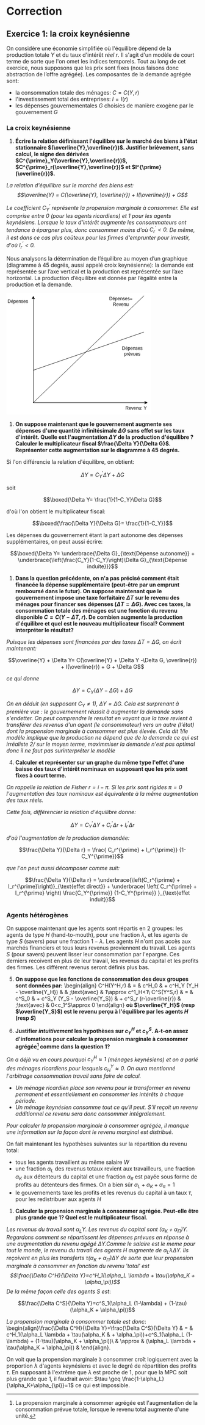 # Correction

## Exercice 1: la croix keynésienne

On considère une économie simplifiée où l'équilibre dépend de la production totale $Y$ et du taux d'intérêt *réel* $r$. Il s'agit d'un modèle de court terme de sorte que l'on omet les indices temporels. Tout au long de cet exercice, nous supposons que les prix sont fixes (nous faisons donc abstraction de l’offre agrégée). Les composantes de la demande agrégée sont:

- la consommation totale des ménages: $C=C(Y,r)$
- l'investissement total des entreprises: $I=I(r)$
- les dépenses gouvernementales $G$ choisies de manière exogène par le gouvernement $G$

### La croix keynésienne

1. __Écrire la relation définissant l'équilibre sur le marché des biens à l'état stationnaire $(\overline{Y},\overline{r})$. Justifier brièvement, sans calcul, le signe des dérivées $C^{\prime}_Y(\overline{Y},\overline{r})$, $C^{\prime}_r(\overline{Y},\overline{r})$ et $I^{\prime}(\overline{r})$.__

*La relation d'équilibre sur le marché des biens est: $$\overline{Y} = C(\overline{Y}, \overline{r}) + I(\overline{r})  + G$$*

*Le coefficient $C_Y^{\prime}$ représente la propension marginale à consommer. Elle est comprise entre 0 (pour les agents ricardiens) et 1 pour les agents keynésiens.
Lorsque le taux d'intérêt augmente les consommateurs ont tendance à épargner plus, donc consommer moins d'où $C^{\prime}_r<0$. De même, il est dans ce cas plus coûteux pour les firmes d'emprunter pour investir, d'où $I^{\prime}_r<0$.*


Nous analysons la détermination de l’équilibre au moyen d’un graphique (diagramme à 45 degrés, aussi appelé croix keynésienne): la demande est représentée sur l’axe vertical et la production est représentée sur l’axe horizontal. La production d’équilibre est donnée par l’égalité entre la production et la demande.

![Croix Keynesienne](cross.png)

1. __On suppose maintenant que le gouvernement augmente ses dépenses d'une quantité infinitésimale $\Delta G$ sans effet sur les taux d'intérêt. Quelle est l'augmentation $\Delta Y$ de la production d'équilibre ? Calculer le multiplicateur fiscal $\frac{\Delta Y}{\Delta G}$. Représenter cette augmentation sur le diagramme à 45 degrés.__

Si l'on différencie la relation d'équilibre, on obtient:

$$\Delta Y = C_Y^{\prime} \Delta Y + \Delta G$$

soit

$$\boxed{\Delta Y= \frac{1}{1-C_Y}\Delta G}$$

d'où l'on obtient le multiplicateur fiscal:

$$\boxed{\frac{\Delta Y}{\Delta G}= \frac{1}{1-C_Y}}$$

Les dépenses du gouvernement étant la part autonome des dépenses supplémentaires, on peut aussi écrire:

$$\boxed{\Delta Y= \underbrace{\Delta G}_{\text{Dépense autonome}} + \underbrace{\left(\frac{C_Y}{1-C_Y}\right)\Delta G}_{\text{Dépense induite}}}$$



1. __Dans la question précédente, on n'a pas précisé comment était financée la dépense supplémentaire (peut-être par un emprunt remboursé dans le futur).  On suppose maintenant que le gouvernement impose une taxe forfaitaire $\Delta T$ sur le revenu des ménages pour financer ses dépenses ($\Delta T=\Delta G$). Avec ces taxes, la consommation totale des ménages est une fonction du revenu disponible $C=C(Y-\Delta T, r)$. De combien augmente la production d'équilibre et quel est le nouveau multiplicateur fiscal? Comment interpréter le résultat?__


*Puisque les dépenses sont financées par des taxes $\Delta T=\Delta G$, on écrit maintenant:*

$$\overline{Y} + \Delta Y= C(\overline{Y} + \Delta Y -\Delta G, \overline{r}) + I(\overline{r})  + G + \Delta G$$

*ce qui donne*

$$\Delta Y = C_Y (\Delta Y - \Delta G) + \Delta G$$

*On en déduit (en supposant $C_Y \neq 1$), $\Delta Y=\Delta G$. Cela est surprenant à première vue : le gouvernement réussit à augmenter la demande sans s'endetter.
On peut comprendre le resultat en voyant que la taxe revient à transférer des revenus d'un agent (le consommateur) vers un autre (l'état) dont la propension marginale à consommer est plus élevée. Cela dit 1/le modèle implique que la production ne dépend que de la demande ce qui est irréaliste 2/ sur le moyen terme, maximmiser la demande n'est pas optimal donc il ne faut pas surinterpréter le modèle*

4. __Calculer et représenter sur un graphe du même type l'effet d'une baisse des taux d'intérêt nominaux en supposant que les prix sont fixes à court terme.__

*On rappelle la relation de Fisher $r=i-\pi$. Si les prix sont rigides $\pi=0$  l'augmentation des taux nominaux est équivalente à la même augmentation des taux réels.*

*Cette fois, différencier la relation d'équilibre donne:*

$$\Delta Y = C_Y^{\prime} \Delta Y + C_r^{\prime} \Delta r + I_r^{\prime} \Delta r$$

*d'où l'augmentation de la production demandée:*

$$\frac{\Delta Y}{\Delta r} = \frac{ C_r^{\prime} + I_r^{\prime}} {1-C_Y^{\prime}}$$

*que l'on peut aussi décomposer comme suit:*

$$\frac{\Delta Y}{\Delta r} = \underbrace{\left(C_r^{\prime} + I_r^{\prime}\right)}_{\text{effet direct}}  + \underbrace{ \left( C_r^{\prime} + I_r^{\prime} \right) \frac{C_Y^{\prime}} {1-C_Y^{\prime}} }_{\text{effet induit}}$$

<!-- 
1. __A votre avis quelle zone du graphe, hors équilibre peut être qualifiée d'inflationniste?__
*Comme dans la dérivation classique d'islm: à droite de l'équilibre la demande est supérieure à l'équilibre, le taux d'intérêt réel doit diminuer pour ramener la demande à un niveau compatible avec l'équilibre. * -->

### Agents hétérogènes

On suppose maintenant que les agents sont répartis en 2 groupes: les agents de type $H$ (hand-to-mouth), pour une fraction $\lambda$, et les agents de type $S$ (savers) pour une fraction $1-\lambda$. Les agents $H$ n'ont pas accès aux marchés financiers et tous leurs revenus proviennent du travail. Les agents $S$ (pour savers) peuvent lisser leur consommation par l'epargne. Ces derniers recoivent en plus de leur travail, les revenus du capital et les profits des firmes. Les différent revenus seront définis plus bas.

5. __On suppose que les fonctions de consommation des deux groupes sont données par:__
\begin{align}
C^H(Y^H,r) & = & c^H_0 & + c^H_Y (Y_H - \overline{Y_H}) &  & \;\text{avec} & 1\approx c^1_H<1\\
C^S(Y^S,r) & = & c^S_0 & + c^S_Y (Y_S - \overline{Y_S}) & + c^S_r (r-\overline{r}) & \;\text{avec} & 0<c_1^S\approx 0 
\end{align}
__où $\overline{Y_H}$ (resp $\overline{Y_S}$) est le revenu perçu à l'équilibre par les agents $H$ (resp $S$)__


6. __Justifier *intuitivement* les hypothèses sur $c^H_Y$ et $c^S_Y$. A-t-on assez d'infomations pour calculer la propension marginale à consommer agrégée[^propension] comme dans la question 1?__

[^propension]: La propension marginale à consommer agrégée est l'augmentation de la consommation prévue totale, lorsque le revenu total augmente d'une unité.

*On a déjà vu en cours pourquoi $c_Y^H \approx 1$ (ménages keynésiens) et on a parlé des ménages ricardiens pour lesquels $c^Y_H \approx 0$. On aura mentionné l'arbitrage consommation travail sans faire de calcul.*
- *Un ménage ricardien place son revenu pour le transformer en revenu permanent et essentiellement en consommer les intérêts à chaque période.*
- *Un ménage keynésien consomme tout ce qu'il peut. S'il reçoit un revenu additionnel ce revenu sera donc consommer intégralement.*

*Pour calculer la propension marginale à consommer agrégée, il manque une information sur la façon dont le revenu marginal est distribué.*

On fait maintenant les hypothèses suivantes sur la répartition du revenu total:

- tous les agents travaillent au même salaire $W$
- une fraction $\alpha_L$ des revenus totaux revient aux travailleurs, une fraction $\alpha_K$ aux détenteurs du capital et une fraction $\alpha_\pi$ est payée sous forme de profits au détenteurs des firmes. On a bien sûr $\alpha_L + \alpha_K + \alpha_\pi=1$
- le gouvernements taxe les profits et les revenus du capital à un taux $\tau$, pour les redistribuer aux agents $H$

1. __Calculer la propension marginale à consommer agrégée. Peut-elle être plus grande que 1? Quel est le multiplicateur fiscal.__

*Les revenus du travail sont $\alpha_L Y$. Les revenus du capital sont $(\alpha_K + \alpha_{\Pi})Y$.*
*Regardons comment se répartissent les dépenses prévues en réponse à une augmentation du revenu agégé $\Delta Y$.Comme le salaire est le meme pour tout le monde, le revenu du travail des agents H augmente de $\alpha_L \lambda \Delta Y$. Ils reçoivent en plus les transferts $\tau (\alpha_K + \alpha_{\Pi})\Delta Y$ de sorte que leur propension marginale à consommer en fonction du revenu 'total' est $$\frac{\Delta C^H}{\Delta Y}=c^H_1(\alpha_L \lambda + \tau(\alpha_K + \alpha_\pi))$$*
*De la même façon celle des agents $S$ est*:

$$\frac{\Delta C^S}{\Delta Y}=c^S_1(\alpha_L (1-\lambda) + (1-\tau)(\alpha_K + \alpha_\pi))$$

*La propension marginale à consommer totale est donc*:
\begin{align}\frac{\Delta C^H}{\Delta Y}+\frac{\Delta C^S}{\Delta Y} & = & c^H_1(\alpha_L \lambda + \tau(\alpha_K & + \alpha_\pi))+c^S_1(\alpha_L (1-\lambda) + (1-\tau)(\alpha_K + \alpha_\pi))\\
 & \approx & (\alpha_L \lambda + \tau(\alpha_K + \alpha_\pi)) &
\end{align}.

On voit que la propension marginale à consommer croît logiquement avec la proportion $\lambda$ d'agents keynésiens et avec le degré de répartition des profits $\tau$. En supposant à l'extrême que $\lambda$ est proche de 1, pour que la MPC soit plus grande que 1, il faudrait avoir: $\tau \geq \frac{1-\alpha_L}{\alpha_K+\alpha_{\pi}}=1$ ce qui est impossible.